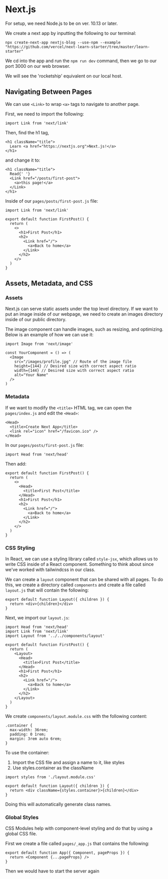 # Next.js

For setup, we need Node.js to be on ver. 10.13 or later.

We create a next app by inputting the following to our terminal:

```
npx create-next-app nextjs-blog --use-npm --example "https://github.com/vercel/next-learn-starter/tree/master/learn-starter"
```

We cd into the app and run the `npm run dev` command, then we go to our port 3000 on our web browser.

We will see the 'rocketship' equivalent on our local host. 

## Navigating Between Pages

We can use `<Link>` to wrap `<a>` tags to navigate to another page. 

First, we need to import the following:

```
import Link from 'next/link'
```

Then, find the h1 tag,

```
<h1 className="title">
  Learn <a href="https://nextjs.org">Next.js!</a>
</h1>
```

and change it to:

```
<h1 className="title">
  Read{' '}
  <Link href="/posts/first-post">
    <a>this page!</a>
  </Link>
</h1>
```

Inside of our `pages/posts/first-post.js` file:


```
import Link from 'next/link'

export default function FirstPost() {
  return (
    <>
      <h1>First Post</h1>
      <h2>
        <Link href="/">
          <a>Back to home</a>
        </Link>
      </h2>
    </>
  )
}
```

## Assets, Metadata, and CSS

### Assets

Next.js can serve static assets under the top level directory. If we want to put an image inside of our webpage, we need to create an images directory inside of our public directory.

The image component can handle images, such as resizing, and optimizing. Below is an example of how we can use it:

```
import Image from 'next/image'

const YourComponent = () => (
  <Image
    src="/images/profile.jpg" // Route of the image file
    height={144} // Desired size with correct aspect ratio
    width={144} // Desired size with correct aspect ratio
    alt="Your Name"
  />
)
```

### Metadata

If we want to modify the `<title>` HTML tag, we can open the `pages/index.js` and edit the `<Head>`:

```
<Head>
  <title>Create Next App</title>
  <link rel="icon" href="/favicon.ico" />
</Head>
```

In our `pages/posts/first-post.js` file:

```
import Head from 'next/head'
```

Then add:

```
export default function FirstPost() {
  return (
    <>
      <Head>
        <title>First Post</title>
      </Head>
      <h1>First Post</h1>
      <h2>
        <Link href="/">
          <a>Back to home</a>
        </Link>
      </h2>
    </>
  )
}
```

### CSS Styling

In React, we can use a styling library called `style-jsx`, which allows us to write CSS inside of a React component. Something to think about since we've worked with tailwindcss in our class. 

We can create a `layout` component that can be shared with all pages. To do this, we create a directory called `components` and create a file called `layout.js` that will contain the following:

```
export default function Layout({ children }) {
  return <div>{children}</div>
}
```

Next, we import our `layout.js`:

```
import Head from 'next/head'
import Link from 'next/link'
import Layout from '../../components/layout'

export default function FirstPost() {
  return (
    <Layout>
      <Head>
        <title>First Post</title>
      </Head>
      <h1>First Post</h1>
      <h2>
        <Link href="/">
          <a>Back to home</a>
        </Link>
      </h2>
    </Layout>
  )
}
```

We create `components/layout.module.css` with the following content:

```
.container {
  max-width: 36rem;
  padding: 0 1rem;
  margin: 3rem auto 6rem;
}
```

To use the container:

1. Import the CSS file and assign a name to it, like styles
2. Use styles.container as the className

```
import styles from './layout.module.css'

export default function Layout({ children }) {
  return <div className={styles.container}>{children}</div>
}
```

Doing this will automatically generate class names.

### Global Styles


CSS Modules help with component-level styling and do that by using a global CSS file. 

First we create a file called `pages/_app.js` that contains the following:

```
export default function App({ Component, pageProps }) {
  return <Component {...pageProps} />
}
```

Then we would have to start the server again



